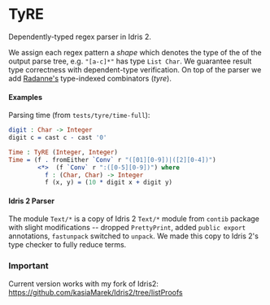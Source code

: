 # TyRE

Dependently-typed regex parser in Idris 2.

We assign each regex pattern a _shape_ which denotes the type of the of the output parse tree, e.g. `"[a-c]*"` has type `List Char`. We guarantee result type correctness with dependent-type verification. On top of the parser we add [Radanne's](https://doi.org/10.1145/3294032.3294082) type-indexed combinators (_tyre_).

#### Examples
Parsing time (from `tests/tyre/time-full`):
```Idris
digit : Char -> Integer
digit c = cast c - cast '0'

Time : TyRE (Integer, Integer)
Time = (f . fromEither `Conv` r "([01][0-9])|([2][0-4])")
        <*>  (f `Conv` r ":([0-5][0-9])") where
          f : (Char, Char) -> Integer
          f (x, y) = (10 * digit x + digit y)
```

#### Idris 2 Parser
The module `Text/*` is a copy of Idris 2 `Text/*` module from `contib` package with slight modifications -- dropped `PrettyPrint`, added `public export` annotations, `fastunpack` switched to `unpack`. We made this copy to Idris 2's type checker to fully reduce terms.

### Important
Current version works with my fork of Idris2: https://github.com/kasiaMarek/Idris2/tree/listProofs
